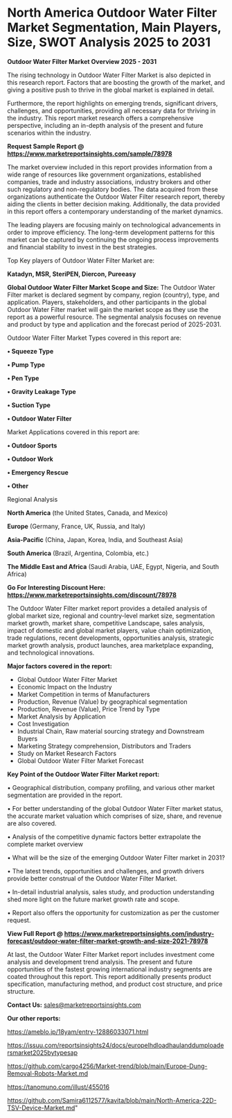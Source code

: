  # North America Outdoor Water Filter Market Segmentation, Main Players, Size, SWOT Analysis 2025 to 2031

<Strong> Outdoor Water Filter Market Overview 2025 - 2031</strong>

The rising technology in Outdoor Water Filter Market is also depicted in this research report. Factors that are boosting the growth of the market, and giving a positive push to thrive in the global market is explained in detail.

Furthermore, the report highlights on emerging trends, significant drivers, challenges, and opportunities, providing all necessary data for thriving in the industry. This report market research offers a comprehensive perspective, including an in-depth analysis of the present and future scenarios within the industry.

<strong>Request Sample Report @ <a href=https://www.marketreportsinsights.com/sample/78978>https://www.marketreportsinsights.com/sample/78978</a></strong>

The market overview included in this report provides information from a wide range of resources like government organizations, established companies, trade and industry associations, industry brokers and other such regulatory and non-regulatory bodies. The data acquired from these organizations authenticate the Outdoor Water Filter research report, thereby aiding the clients in better decision making. Additionally, the data provided in this report offers a contemporary understanding of the market dynamics.

The leading players are focusing mainly on technological advancements in order to improve efficiency. The long-term development patterns for this market can be captured by continuing the ongoing process improvements and financial stability to invest in the best strategies.

Top Key players of Outdoor Water Filter Market are:

<strong>Katadyn, MSR, SteriPEN, Diercon, Pureeasy</strong>

<strong><b>Global Outdoor Water Filter Market Scope and Size:</b></strong>
The Outdoor Water Filter market is declared segment by company, region (country), type, and application. Players, stakeholders, and other participants in the global Outdoor Water Filter market will gain the market scope as they use the report as a powerful resource. The segmental analysis focuses on revenue and product by type and application and the forecast period of 2025-2031.

Outdoor Water Filter Market Types covered in this report are:

<strong>• Squeeze Type

• Pump Type

• Pen Type

• Gravity Leakage Type

• Suction Type

• Outdoor Water Filter</strong>

Market Applications covered in this report are:

<strong>• Outdoor Sports

• Outdoor Work

• Emergency Rescue

• Other</strong> 

Regional Analysis

<strong>North America</strong> (the United States, Canada, and Mexico)

<strong>Europe</strong> (Germany, France, UK, Russia, and Italy)

<strong>Asia-Pacific</strong> (China, Japan, Korea, India, and Southeast Asia)

<strong>South America</strong> (Brazil, Argentina, Colombia, etc.)

<strong>The Middle East and Africa</strong> (Saudi Arabia, UAE, Egypt, Nigeria, and South Africa)

<strong>Go For Interesting Discount Here: <a href=https://www.marketreportsinsights.com/discount/78978>https://www.marketreportsinsights.com/discount/78978</a></strong>

The Outdoor Water Filter market report provides a detailed analysis of global market size, regional and country-level market size, segmentation market growth, market share, competitive Landscape, sales analysis, impact of domestic and global market players, value chain optimization, trade regulations, recent developments, opportunities analysis, strategic market growth analysis, product launches, area marketplace expanding, and technological innovations.

<strong><b>Major factors covered in the report:</b></strong>
<ul>
  <li>Global Outdoor Water Filter Market </li>
  <li>Economic Impact on the Industry</li>
  <li>Market Competition in terms of Manufacturers</li>
  <li>Production, Revenue (Value) by geographical segmentation</li>
  <li>Production, Revenue (Value), Price Trend by Type</li>
  <li>Market Analysis by Application</li>
  <li>Cost Investigation</li>
  <li>Industrial Chain, Raw material sourcing strategy and Downstream Buyers</li>
  <li>Marketing Strategy comprehension, Distributors and Traders</li>
  <li>Study on Market Research Factors</li>
  <li>Global Outdoor Water Filter Market Forecast</li>
</ul>

<strong><b>Key Point of the Outdoor Water Filter Market report:</b></strong>

• Geographical distribution, company profiling, and various other market segmentation are provided in the report.

• For better understanding of the global Outdoor Water Filter market status, the accurate market valuation which comprises of size, share, and revenue are also covered.

• Analysis of the competitive dynamic factors better extrapolate the complete market overview

• What will be the size of the emerging Outdoor Water Filter market in 2031?

• The latest trends, opportunities and challenges, and growth drivers provide better construal of the Outdoor Water Filter Market.

• In-detail industrial analysis, sales study, and production understanding shed more light on the future market growth rate and scope.

• Report also offers the opportunity for customization as per the customer request.

<strong><b>View Full Report @ <a href=https://www.marketreportsinsights.com/industry-forecast/outdoor-water-filter-market-growth-and-size-2021-78978>https://www.marketreportsinsights.com/industry-forecast/outdoor-water-filter-market-growth-and-size-2021-78978</a></b></strong>


At last, the Outdoor Water Filter Market report includes investment come analysis and development trend analysis. The present and future opportunities of the fastest growing international industry segments are coated throughout this report. This report additionally presents product specification, manufacturing method, and product cost structure, and price structure.

<strong>Contact Us:</strong>
sales@marketreportsinsights.com

<strong>Our other reports:</strong>

<a href=https://ameblo.jp/18yam/entry-12886033071.html>https://ameblo.jp/18yam/entry-12886033071.html</a>

<a href=https://issuu.com/reportsinsights24/docs/europelhdloadhaulanddumploadersmarket2025bytypesap>https://issuu.com/reportsinsights24/docs/europelhdloadhaulanddumploadersmarket2025bytypesap</a>

<a href=https://github.com/cargo4256/Market-trend/blob/main/Europe-Dung-Removal-Robots-Market.md>https://github.com/cargo4256/Market-trend/blob/main/Europe-Dung-Removal-Robots-Market.md</a>

<a href=https://tanomuno.com/illust/455016>https://tanomuno.com/illust/455016</a>

<a href=https://github.com/Samira6112577/kavita/blob/main/North-America-22D-TSV-Device-Market.md>https://github.com/Samira6112577/kavita/blob/main/North-America-22D-TSV-Device-Market.md</a>"
